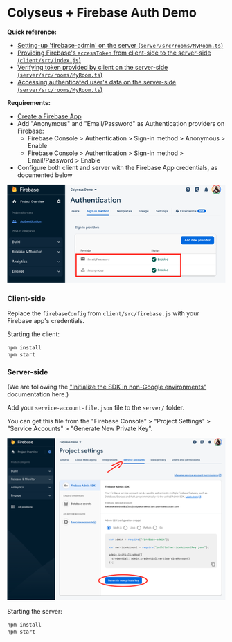 # Colyseus + Firebase Auth Demo

**Quick reference:**

- [Setting-up 'firebase-admin' on the server (`server/src/rooms/MyRoom.ts`)](https://github.com/colyseus/demo-firebase-authentication/blob/main/server/src/rooms/MyRoom.ts#L11)
- [Providing Firebase's `accessToken` from client-side to the server-side (`client/src/index.js`)](https://github.com/colyseus/demo-firebase-authentication/blob/main/client/src/index.js#L20-L24)
- [Verifying token provided by client on the server-side (`server/src/rooms/MyRoom.ts`)](https://github.com/colyseus/demo-firebase-authentication/blob/main/server/src/rooms/MyRoom.ts#L20-L22)
- [Accessing authenticated user's data on the server-side (`server/src/rooms/MyRoom.ts`)](https://github.com/colyseus/demo-firebase-authentication/blob/main/server/src/rooms/MyRoom.ts#L26)

**Requirements:**

- [Create a Firebase App](https://firebase.google.com/docs/web/setup#create-project)
- Add "Anonymous" and "Email/Password" as Authentication providers on Firebase:
	- Firebase Console > Authentication > Sign-in method > Anonymous > Enable
	- Firebase Console > Authentication > Sign-in method > Email/Password > Enable
- Configure both client and server with the Firebase App credentials, as documented below

![](firebase-auth-screenshot.png)

### Client-side

Replace the `firebaseConfig` from `client/src/firebase.js` with your Firebase app's credentials.

Starting the client:

```
npm install
npm start
```

### Server-side

(We are following the ["Initialize the SDK in non-Google environments"](https://firebase.google.com/docs/admin/setup#initialize_the_sdk_in_non-google_environments) documentation here.)

Add your `service-account-file.json` file to the `server/` folder.

You can get this file from the "Firebase Console" > "Project Settings" > "Service Accounts" > "Generate New Private Key".

![](serviceAccountKey-screenshot.png)

Starting the server:

```
npm install
npm start
```